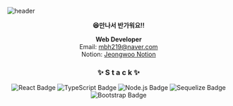 <!--
**MoonjeongWoo/Moonjeongwoo** is a ✨ _special_ ✨ repository because its `README.md` (this file) appears on your GitHub profile.

Here are some ideas to get you started:

- 🔭 I’m currently working on ...
- 🌱 I’m currently learning ...
- 👯 I’m looking to collaborate on ...
- 🤔 I’m looking for help with ...
- 💬 Ask me about ...
- 📫 How to reach me: ...
- 😄 Pronouns: ...
- ⚡ Fun fact: ...
  -->

![header](https://capsule-render.vercel.app/api?type=waving&color=gradient&height=300&section=header&text=jeongWoo%20Moon😊&fontSize=90)

<div align=center>

<strong>😆만나서 반가워요!!</strong>

**Web Developer**  
Email: mbh219@naver.com  
Notion: [Jeongwoo Notion](https://www.notion.so/moonjeongwoo/JW-s-notion-4b964b567dfb4129b73ce4fcf363a3c3)

<h3> ✨ S t a c k ✨ </h3>

![React Badge](https://img.shields.io/badge/-React-61DAFB?logo=react&logoColor=white&style=for-the-badge)
![TypeScript Badge](https://img.shields.io/badge/-TypeScript-007ACC?logo=typescript&logoColor=white&style=for-the-badge)
![Node.js Badge](https://img.shields.io/badge/-Node.js-339933?logo=node.js&logoColor=white&style=for-the-badge)
![Sequelize Badge](https://img.shields.io/badge/-Sequelize-52B0E7?logo=sequelize&logoColor=white&style=for-the-badge)
![Bootstrap Badge](https://img.shields.io/badge/-Bootstrap-7952B3?logo=bootstrap&logoColor=white&style=for-the-badge)

</div>


</div>
